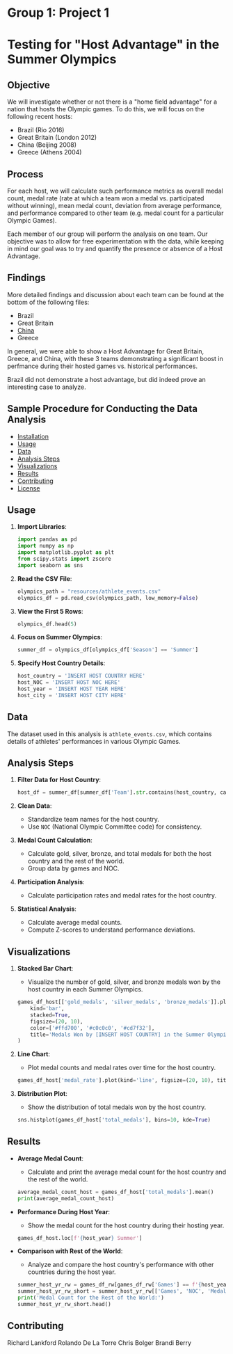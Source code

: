 # Group 1: Project 1
# Testing for "Host Advantage" in the Summer Olympics

## Objective
We will investigate whether or not there is a "home field advantage" for a nation that hosts the Olympic games. To do this, we will focus on the following recent hosts:
- Brazil (Rio 2016)
- Great Britain (London 2012)
- China (Beijing 2008)
- Greece (Athens 2004)

## Process
For each host, we will calculate such performance metrics as overall medal count, medal rate (rate at which a team won a medal vs. participated without winning), mean medal count, deviation from average performance, and performance compared to other team (e.g. medal count for a particular Olympic Games).

Each member of our group will perform the analysis on one team. Our objective was to allow for free experimentation with the data, while keeping in mind our goal was to try and quantify the presence or absence of a Host Advantage.

## Findings
More detailed findings and discussion about each team can be found at the bottom of the following files:
- Brazil
- Great Britain
- [China](china.ipynb)
- Greece

In general, we were able to show a Host Advantage for Great Britain, Greece, and China, with these 3 teams demonstrating a significant boost in perfmance during their hosted games vs. historical performances.

Brazil did not demonstrate a host advantage, but did indeed prove an interesting case to analyze. 


## Sample Procedure for Conducting the Data Analysis

- [Installation](#installation)
- [Usage](#usage)
- [Data](#data)
- [Analysis Steps](#analysis-steps)
- [Visualizations](#visualizations)
- [Results](#results)
- [Contributing](#contributing)
- [License](#license)


## Usage

1. **Import Libraries**:
    ```python
    import pandas as pd
    import numpy as np
    import matplotlib.pyplot as plt
    from scipy.stats import zscore
    import seaborn as sns
    ```

2. **Read the CSV File**:
    ```python
    olympics_path = "resources/athlete_events.csv"
    olympics_df = pd.read_csv(olympics_path, low_memory=False)
    ```

3. **View the First 5 Rows**:
    ```python
    olympics_df.head(5)
    ```

4. **Focus on Summer Olympics**:
    ```python
    summer_df = olympics_df[olympics_df['Season'] == 'Summer']
    ```

5. **Specify Host Country Details**:
    ```python
    host_country = 'INSERT HOST COUNTRY HERE'
    host_NOC = 'INSERT HOST NOC HERE'
    host_year = 'INSERT HOST YEAR HERE'
    host_city = 'INSERT HOST CITY HERE'
    ```

## Data

The dataset used in this analysis is `athlete_events.csv`, which contains details of athletes' performances in various Olympic Games.

## Analysis Steps

1. **Filter Data for Host Country**:
    ```python
    host_df = summer_df[summer_df['Team'].str.contains(host_country, case=False)]
    ```

2. **Clean Data**:
    - Standardize team names for the host country.
    - Use `NOC` (National Olympic Committee code) for consistency.

3. **Medal Count Calculation**:
    - Calculate gold, silver, bronze, and total medals for both the host country and the rest of the world.
    - Group data by games and NOC.

4. **Participation Analysis**:
    - Calculate participation rates and medal rates for the host country.

5. **Statistical Analysis**:
    - Calculate average medal counts.
    - Compute Z-scores to understand performance deviations.

## Visualizations

1. **Stacked Bar Chart**:
    - Visualize the number of gold, silver, and bronze medals won by the host country in each Summer Olympics.

    ```python
    games_df_host[['gold_medals', 'silver_medals', 'bronze_medals']].plot(
        kind='bar',
        stacked=True,
        figsize=(20, 10),
        color=['#ffd700', '#c0c0c0', '#cd7f32'],
        title='Medals Won by [INSERT HOST COUNTRY] in the Summer Olympics'
    )
    ```

2. **Line Chart**:
    - Plot medal counts and medal rates over time for the host country.

    ```python
    games_df_host['medal_rate'].plot(kind='line', figsize=(20, 10), title='Medal Rate for [INSERT HOST COUNTRY] in the Summer Olympics')
    ```

3. **Distribution Plot**:
    - Show the distribution of total medals won by the host country.

    ```python
    sns.histplot(games_df_host['total_medals'], bins=10, kde=True)
    ```

## Results

- **Average Medal Count**:
    - Calculate and print the average medal count for the host country and the rest of the world.

    ```python
    average_medal_count_host = games_df_host['total_medals'].mean()
    print(average_medal_count_host)
    ```

- **Performance During Host Year**:
    - Show the medal count for the host country during their hosting year.

    ```python
    games_df_host.loc[f'{host_year} Summer']
    ```

- **Comparison with Rest of the World**:
    - Analyze and compare the host country's performance with other countries during the host year.

    ```python
    summer_host_yr_rw = games_df_rw[games_df_rw['Games'] == f'{host_year} Summer']
    summer_host_yr_rw_short = summer_host_yr_rw[['Games', 'NOC', 'Medal']]
    print('Medal Count for the Rest of the World:')
    summer_host_yr_rw_short.head()
    ```

## Contributing

Richard Lankford
Rolando De La Torre
Chris Bolger
Brandi Berry

